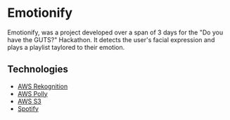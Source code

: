 # Emotionify
Emotionify, was a project developed over a span of 3 days for the "Do you have the GUTS?" Hackathon.
It detects the user's facial expression and plays a playlist taylored to their emotion.

## Technologies
- [AWS Rekognition](https://aws.amazon.com/rekognition/)
- [AWS Polly](https://aws.amazon.com/polly/)
- [AWS S3](https://aws.amazon.com/s3/)
- [Spotify](https://developer.spotify.com/web-api/)

